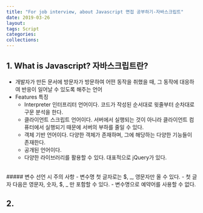 ```yaml
---
title: "For job interview, about Javascript 면접 공부하기-자바스크립트"
date: 2019-03-26
layout:
tags: Script
categories: 
collections:
---
```



## 1. What is Javascript? 자바스크립트란?
- 개발자가 만든 문서에 방문자가 방문하여 어떤 동작을 취했을 때, 그 동작에 대응하여 반응이 일어날 수 있도록 해주는 언어
- Features 특징
  - Interpreter 인터프리터 언어이다. 코드가 작성된 순서대로 윗줄부터 순차대로 구문 분석을 한다.
  - 클라이언트 스크립트 언어이다. 서버에서 실행되는 것이 아니라 클라이언트 컴퓨터에서 실행되기 때문에 서버의 부하를 줄일 수 있다. 
  - 객체 기반 언어이다. 다양한 객체가 존재하며, 그에 해당하는 다양한 기능들이 존재한다.
  - 공개된 언어이다.
  - 다양한 라이브러리를 활용할 수 있다. 대표적으로 jQuery가 있다.
<br>
##### 변수 선언 시 주의 사항
- 변수명 첫 글자로는 $, _, 영문자만 올 수 있다.
- 첫 글자 다음은 영문자, 숫자, $, _ 만 포함할 수 있다.
- 변수명으로 예약어를 사용할 수 없다.

## 2. 


